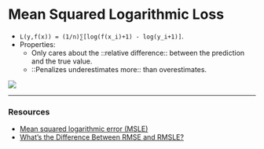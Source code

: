 # Mean Squared Logarithmic Loss

* `L(y,f(x)) = (1/n)∑[log(f(x_i)+1) - log(y_i+1)]`.
* Properties:
    * Only cares about the ::relative difference:: between the prediction and the true value.
    * ::Penalizes underestimates more:: than overestimates.

![](Images/1*6pqV-PiVEECIocecXKEr7g.png)

----

### Resources

* [Mean squared logarithmic error (MSLE)](https://peltarion.com/knowledge-center/documentation/modeling-view/build-an-ai-model/loss-functions/mean-squared-logarithmic-error-(msle))
* [What’s the Difference Between RMSE and RMSLE?](https://medium.com/analytics-vidhya/root-mean-square-log-error-rmse-vs-rmlse-935c6cc1802a)

